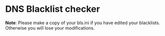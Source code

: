 # DNS Blacklist checker

**Note**: Please make a copy of your bls.ini 
if you have edited your blacklists. Otherwise
you will lose your modifications.
